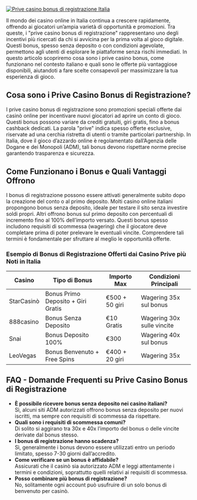 [![Prive casino bonus di registrazione Italia](https://123-caf.pages.dev/gitsignup.png)](https://vrmoo.ru/Bt82HjjY)

<p>Il mondo dei casino online in Italia continua a crescere rapidamente, offrendo ai giocatori un’ampia varietà di opportunità e promozioni. Tra queste, i "prive casino bonus di registrazione" rappresentano uno degli incentivi più ricercati da chi si avvicina per la prima volta al gioco digitale. Questi bonus, spesso senza deposito o con condizioni agevolate, permettono agli utenti di esplorare le piattaforme senza rischi immediati. In questo articolo scopriremo cosa sono i prive casino bonus, come funzionano nel contesto italiano e quali sono le offerte più vantaggiose disponibili, aiutandoti a fare scelte consapevoli per massimizzare la tua esperienza di gioco.</p>  <h2>Cosa sono i Prive Casino Bonus di Registrazione?</h2> <p>I prive casino bonus di registrazione sono promozioni speciali offerte dai casinò online per incentivare nuovi giocatori ad aprire un conto di gioco. Questi bonus possono variare da crediti gratuiti, giri gratis, fino a bonus cashback dedicati. La parola "prive" indica spesso offerte esclusive, riservate ad una cerchia ristretta di utenti o tramite particolari partnership. In Italia, dove il gioco d’azzardo online è regolamentato dall’Agenzia delle Dogane e dei Monopoli (ADM), tali bonus devono rispettare norme precise garantendo trasparenza e sicurezza.</p>  <h2>Come Funzionano i Bonus e Quali Vantaggi Offrono</h2> <p>I bonus di registrazione possono essere attivati generalmente subito dopo la creazione del conto o al primo deposito. Molti casino online italiani propongono bonus senza deposito, ideale per testare il sito senza investire soldi propri. Altri offrono bonus sul primo deposito con percentuali di incremento fino al 100% dell’importo versato. Questi bonus spesso includono requisiti di scommessa (wagering) che il giocatore deve completare prima di poter prelevare le eventuali vincite. Comprendere tali termini è fondamentale per sfruttare al meglio le opportunità offerte.</p>  <h3>Esempio di Bonus di Registrazione Offerti dai Casino Prive più Noti in Italia</h3> <table>   <thead>     <tr>       <th>Casino</th>       <th>Tipo di Bonus</th>       <th>Importo Max</th>       <th>Condizioni Principali</th>     </tr>   </thead>   <tbody>     <tr>       <td>StarCasinò</td>       <td>Bonus Primo Deposito + Giri Gratis</td>       <td>€500 + 50 giri</td>       <td>Wagering 35x sul bonus</td>     </tr>     <tr>       <td>888casino</td>       <td>Bonus Senza Deposito</td>       <td>€10 Gratis</td>       <td>Wagering 30x sulle vincite</td>     </tr>     <tr>       <td>Snai</td>       <td>Bonus Deposito 100%</td>       <td>€300</td>       <td>Wagering 40x sul bonus</td>     </tr>     <tr>       <td>LeoVegas</td>       <td>Bonus Benvenuto + Free Spins</td>       <td>€400 + 20 giri</td>       <td>Wagering 35x</td>     </tr>   </tbody> </table>  <h2>FAQ - Domande Frequenti su Prive Casino Bonus di Registrazione</h2> <ul>   <li><strong>È possibile ricevere bonus senza deposito nei casino italiani?</strong><br> Sì, alcuni siti ADM autorizzati offrono bonus senza deposito per nuovi iscritti, ma sempre con requisiti di scommessa da rispettare.</li>   <li><strong>Quali sono i requisiti di scommessa comuni?</strong><br> Di solito si aggirano tra 30x e 40x l’importo del bonus o delle vincite derivate dal bonus stesso.</li>   <li><strong>I bonus di registrazione hanno scadenza?</strong><br> Sì, generalmente i bonus devono essere utilizzati entro un periodo limitato, spesso 7-30 giorni dall’accredito.</li>   <li><strong>Come verificare se un bonus è affidabile?</strong><br> Assicurati che il casinò sia autorizzato ADM e leggi attentamente i termini e condizioni, soprattutto quelli relativi ai requisiti di scommessa.</li>   <li><strong>Posso combinare più bonus di registrazione?</strong><br> No, solitamente ogni account può usufruire di un solo bonus di benvenuto per casinò.</li> </ul>
